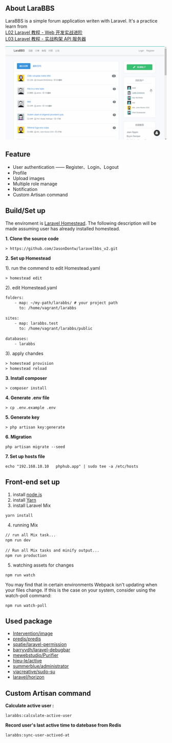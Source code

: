 ## About LaraBBS
LaraBBS is a simple forum application writen with Laravel. It's a practice learn from <br>[L02 Laravel 教程 - Web 开发实战进阶](https://learnku.com/courses/laravel-intermediate-training/5.8)<br>
[L03 Laravel 教程 - 实战构架 API 服务器](https://learnku.com/courses/laravel-advance-training/5.8)

![alt demo](./larabbs-demo.gif)


## Feature
- User authentication —— Register、Login、Logout
- Profile
- Upload images
- Multiple role manage
- Notification
- Custom Artisan command

## Build/Set up
The enviroment is [Laravel Homestead](https://laravel.com/docs/5.8/homestead).
The following description will be made assuming user has already installed homestead.

**1. Clone the source code**
```
> https://github.com/JasonDontw/laravelbbs_v2.git
```

**2. Set up Homestead**

1). run the commend to edit Homestead.yaml
```
> homestead edit
```
2). edit Homestead.yaml
```
folders:
    - map: ~/my-path/larabbs/ # your project path
      to: /home/vagrant/larabbs

sites:
    - map: larabbs.test
      to: /home/vagrant/larabbs/public

databases:
    - larabbs
```
3). apply chandes
```
> homestead provision
> homestead reload
```

**3. Install composer**
```
> composer install
```

**4. Generate .env file**
```
> cp .env.example .env
```

**5. Generate key**
```
> php artisan key:generate
```

**6. Migration**
```
php artisan migrate --seed
```

**7. Set up hosts file**
```
echo "192.168.10.10   phphub.app" | sudo tee -a /etc/hosts
```

## Front-end set up
1. install [node.js](https://nodejs.org/en/)
2. install [Yarn](https://yarnpkg.com)
3. install Laravel Mix
```
yarn install
```
4. running Mix
```
// run all Mix task...
npm run dev

// Run all Mix tasks and minify output...
npm run production
```
5. watching assets for changes
```
npm run watch
```
You may find that in certain environments Webpack isn't updating when your files change. If this is the case on your system, consider using the watch-poll command:
```
npm run watch-poll
```


## Used package
- [Intervention/image](https://github.com/Intervention/image)
- [predis/predis](https://github.com/nrk/predis.git)
- [spatie/laravel-permission](https://github.com/spatie/laravel-permission)
- [barryvdh/laravel-debugbar](https://github.com/barryvdh/laravel-debugbar)
- [mewebstudio/Purifier](https://github.com/mewebstudio/Purifier)
- [hieu-le/active](https://github.com/letrunghieu/active)
- [summerblue/administrator](https://github.com/summerblue/administrator)
- [viacreative/sudo-su](https://github.com/viacreative/sudo-su)
- [laravel/horizon](https://github.com/laravel/horizon)

## Custom Artisan command
**Calculate active user :**
```
larabbs:calculate-active-user
```

**Record user's last active time to datebase from Redis**
```
larabbs:sync-user-actived-at
```
